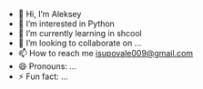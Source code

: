 - 👋 Hi, I’m Aleksey
- 👀 I’m interested in Python
- 🌱 I’m currently learning in shcool
- 💞️ I’m looking to collaborate on ...
- 📫 How to reach me isupovale009@gmail.com
- 😄 Pronouns: ...
- ⚡ Fun fact: ...

<!---
alers556mix/alers556mix is a ✨ special ✨ repository because its `README.md` (this file) appears on your GitHub profile.
You can click the Preview link to take a look at your changes.
--->
